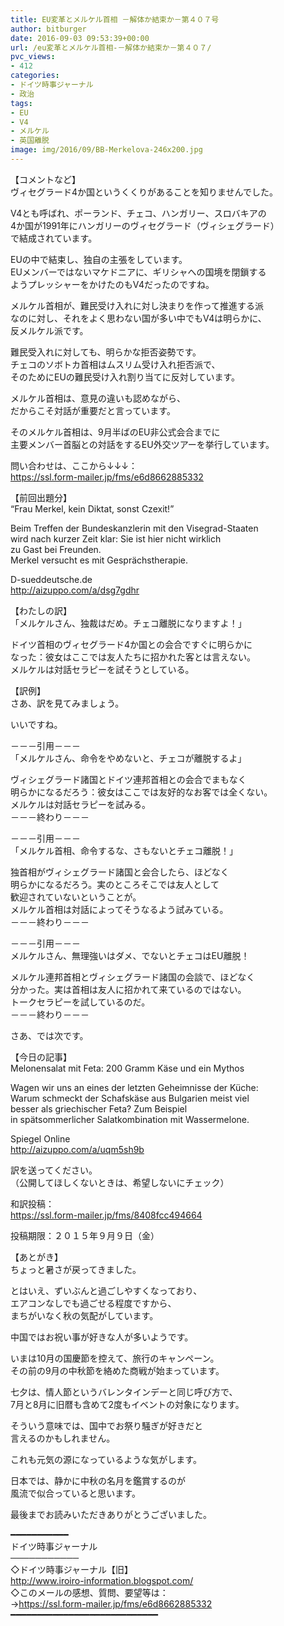 ```yaml
---
title: EU変革とメルケル首相 －解体か結束か－第４０７号
author: bitburger
date: 2016-09-03 09:53:39+00:00
url: /eu変革とメルケル首相-－解体か結束か－第４０７/
pvc_views:
- 412
categories:
- ドイツ時事ジャーナル
- 政治
tags:
- EU
- V4
- メルケル
- 英国離脱
image: img/2016/09/BB-Merkelova-246x200.jpg
---
```

【コメントなど】  
ヴィセグラード4か国というくくりがあることを知りませんでした。  
  
V4とも呼ばれ、ポーランド、チェコ、ハンガリー、スロバキアの  
4か国が1991年にハンガリーのヴィセグラード（ヴィシェグラード）  
で結成されています。  
  
EUの中で結束し、独自の主張をしています。  
EUメンバーではないマケドニアに、ギリシャへの国境を閉鎖する  
ようプレッシャーをかけたのもV4だったのですね。  
  
メルケル首相が、難民受け入れに対し決まりを作って推進する派  
なのに対し、それをよく思わない国が多い中でもV4は明らかに、  
反メルケル派です。  
  
難民受入れに対しても、明らかな拒否姿勢です。  
チェコのソボトカ首相はムスリム受け入れ拒否派で、  
そのためにEUの難民受け入れ割り当てに反対しています。  
  
メルケル首相は、意見の違いも認めながら、  
だからこそ対話が重要だと言っています。  
  
そのメルケル首相は、9月半ばのEU非公式会合までに  
主要メンバー首脳との対話をするEU外交ツアーを挙行しています。  
  
  
問い合わせは、ここから↓↓↓：  
<https://ssl.form-mailer.jp/fms/e6d8662885332>  
  
  
【前回出題分】  
&#8220;Frau Merkel, kein Diktat, sonst Czexit!&#8221;  
  
Beim Treffen der Bundeskanzlerin mit den Visegrad-Staaten  
wird nach kurzer Zeit klar: Sie ist hier nicht wirklich  
zu Gast bei Freunden.  
Merkel versucht es mit Gesprächstherapie.  
  
D-sueddeutsche.de  
<http://aizuppo.com/a/dsg7gdhr>  
  
  
【わたしの訳】  
「メルケルさん、独裁はだめ。チェコ離脱になりますよ！」  
  
ドイツ首相のヴィセグラード4か国との会合ですぐに明らかに  
なった：彼女はここでは友人たちに招かれた客とは言えない。  
メルケルは対話セラピーを試そうとしている。  
  
  
【訳例】  
さあ、訳を見てみましょう。  
  
いいですね。  
  
－－－引用－－－  
「メルケルさん、命令をやめないと、チェコが離脱するよ」  
  
ヴィシェグラード諸国とドイツ連邦首相との会合でまもなく  
明らかになるだろう：彼女はここでは友好的なお客では全くない。  
メルケルは対話セラピーを試みる。  
－－－終わり－－－  
  
  
－－－引用－－－  
「メルケル首相、命令するな、さもないとチェコ離脱！」  
  
独首相がヴィシェグラード諸国と会合したら、ほどなく  
明らかになるだろう。実のところそこでは友人として  
歓迎されていないということが。  
メルケル首相は対話によってそうなるよう試みている。  
－－－終わり－－－  
  
  
－－－引用－－－  
メルケルさん、無理強いはダメ、でないとチェコはEU離脱！  
  
メルケル連邦首相とヴィシェグラード諸国の会談で、ほどなく  
分かった。実は首相は友人に招かれて来ているのではない。  
トークセラピーを試しているのだ。  
－－－終わり－－－  
  
  
さあ、では次です。  
  
  
【今日の記事】  
Melonensalat mit Feta: 200 Gramm Käse und ein Mythos  
  
Wagen wir uns an eines der letzten Geheimnisse der Küche:  
Warum schmeckt der Schafskäse aus Bulgarien meist viel  
besser als griechischer Feta? Zum Beispiel  
in spätsommerlicher Salatkombination mit Wassermelone.  
  
Spiegel Online  
<http://aizuppo.com/a/uqm5sh9b>  
  
訳を送ってください。  
（公開してほしくないときは、希望しないにチェック）  
  
和訳投稿：  
 <https://ssl.form-mailer.jp/fms/8408fcc494664>  
  
投稿期限：２０１５年９月９日（金）  
  
【あとがき】  
ちょっと暑さが戻ってきました。  
  
とはいえ、ずいぶんと過ごしやすくなっており、  
エアコンなしでも過ごせる程度ですから、  
まちがいなく秋の気配がしています。  
  
中国ではお祝い事が好きな人が多いようです。  
  
いまは10月の国慶節を控えて、旅行のキャンペーン。  
その前の9月の中秋節を絡めた商戦が始まっています。  
  
七夕は、情人節というバレンタインデーと同じ呼び方で、  
7月と8月に旧暦も含めて2度もイベントの対象になります。  
  
そういう意味では、国中でお祭り騒ぎが好きだと  
言えるのかもしれません。  
  
これも元気の源になっているような気がします。  
  
日本では、静かに中秋の名月を鑑賞するのが  
風流で似合っていると思います。  
  
  
  
最後までお読みいただきありがとうございました。  
  
  
━━━━━━━━━━━  
ドイツ時事ジャーナル  
───────────  
◇ドイツ時事ジャーナル【旧】  
<http://www.iroiro-information.blogspot.com/>  
◇このメールの感想、質問、要望等は：  
-><https://ssl.form-mailer.jp/fms/e6d8662885332>  
━━━━━━━━━━━━━━━━━━━━━━━━━━━━